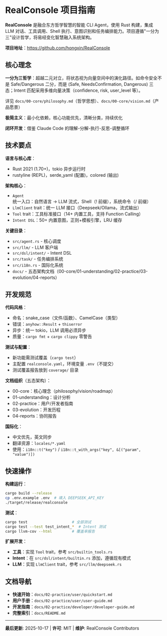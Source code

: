 # RealConsole 项目指南

**RealConsole** 是融合东方哲学智慧的智能 CLI Agent，使用 Rust 构建，集成 LLM 对话、工具调用、Shell 执行、意图识别和任务编排能力。项目遵循"一分为三"设计哲学，将易经变化智慧融入系统架构。

**项目地址**：https://github.com/hongxin/RealConsole

## 核心理念

**一分为三哲学**：超越二元对立，将状态视为向量空间中的演化路径。如命令安全不是 Safe/Dangerous 二分，而是 (Safe, NeedsConfirmation, Dangerous) 三态；Intent 匹配采用多维向量决策（confidence, risk, user_level 等）。

详见 `docs/00-core/philosophy.md`（哲学思想）、`docs/00-core/vision.md`（产品愿景）

**极简主义**：最小化依赖，核心功能优先，清晰分类，持续优化

**闭环开发**：借鉴 Claude Code 的理解-分解-执行-反思-调整循环

## 技术要点

**语言与核心库**：
- Rust 2021 (1.70+)，tokio 异步运行时
- rustyline (REPL)，serde_yaml (配置)，colored (输出)

**架构核心**：
- `Agent` 统一入口：自然语言 → LLM 流式，Shell（! 前缀），系统命令（/ 前缀）
- `LlmClient` trait：统一 LLM 接口（Deepseek/Ollama，流式输出）
- `Tool` trait：工具标准接口（14+ 内置工具，支持 Function Calling）
- `Intent DSL`：50+ 内置意图，正则+模板引擎，LRU 缓存

**关键目录**：
- `src/agent.rs` - 核心调度
- `src/llm/` - LLM 客户端
- `src/dsl/intent/` - Intent DSL
- `src/task/` - 任务编排系统
- `src/i18n.rs` - 国际化系统
- `docs/` - 五态架构文档（00-core/01-understanding/02-practice/03-evolution/04-reports）

## 开发规范

**代码风格**：
- 命名：snake_case（文件/函数）、CamelCase（类型）
- 错误：`anyhow::Result` + `thiserror`
- 异步：统一 tokio，LLM 调用必须异步
- 质量：`cargo fmt` + `cargo clippy` 零警告

**测试与配置**：
- 新功能需测试覆盖（`cargo test`）
- 主配置 `realconsole.yaml`，环境变量 `.env`（不提交）
- 测试覆盖报告放到 `coverage/` 目录

**文档组织**（五态架构）：
- 00-core：核心理念（philosophy/vision/roadmap）
- 01-understanding：设计分析
- 02-practice：用户/开发者指南
- 03-evolution：开发历程
- 04-reports：协同报告

**国际化**：
- 中文优先，英文同步
- 翻译资源：`locales/*.yaml`
- 使用：`i18n::t("key")` / `i18n::t_with_args("key", &[("param", "value")])`

## 快速操作

**构建运行**：
```bash
cargo build --release
cp .env.example .env  # 填入 DEEPSEEK_API_KEY
./target/release/realconsole
```

**测试**：
```bash
cargo test                    # 全部测试
cargo test --test test_intent_*  # Intent 测试
cargo llvm-cov --html         # 覆盖率报告
```

**扩展开发**：
- **工具**：实现 `Tool` trait，参考 `src/builtin_tools.rs`
- **Intent**：在 `src/dsl/intent/builtin.rs` 添加，遵循现有模式
- **LLM**：实现 `LlmClient` trait，参考 `src/llm/deepseek.rs`

## 文档导航

- **快速开始**：`docs/02-practice/user/quickstart.md`
- **用户手册**：`docs/02-practice/user/user-guide.md`
- **开发指南**：`docs/02-practice/developer/developer-guide.md`
- **完整索引**：`docs/README.md`

---

**最后更新**: 2025-10-17 | **许可**: MIT | **维护**: RealConsole Contributors
